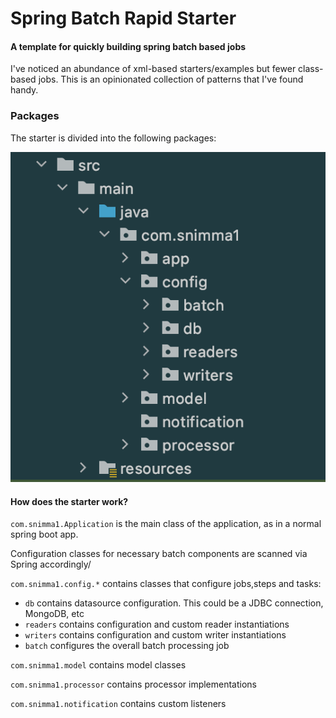 # Spring Batch Rapid Starter

#### A template for quickly building spring batch based jobs

I've noticed an abundance of xml-based starters/examples but fewer class-based jobs. 
This is an opinionated collection of patterns that I've found handy.

### Packages

The starter is divided into the following packages:


![packages](./packages.png)


#### How does the starter work?

`com.snimma1.Application` is the main class of the application, as in a normal spring boot app.

Configuration classes for necessary batch components are scanned via Spring accordingly/

`com.snimma1.config.*` contains classes that configure jobs,steps and tasks:

* `db` contains datasource configuration. This could be a JDBC connection, MongoDB, etc
* `readers` contains configuration and custom reader instantiations 
* `writers` contains configuration and custom writer instantiations
* `batch` configures the overall batch processing job

`com.snimma1.model` contains model classes

`com.snimma1.processor` contains processor implementations

`com.snimma1.notification` contains custom listeners

